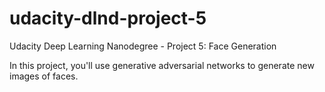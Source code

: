 # udacity-dlnd-project-5
Udacity Deep Learning Nanodegree - Project 5: Face Generation

In this project, you'll use generative adversarial networks to generate new images of faces.